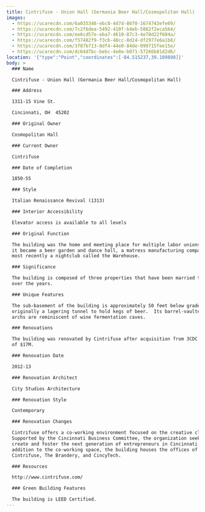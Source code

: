 ```yaml
---
title: Cintrifuse - Union Hall (Germania Beer Hall/Cosmopolitan Hall)
images:
  - https://ucarecdn.com/6a035348-ebc8-4d7d-86f0-1674743efe69/
  - https://ucarecdn.com/7c2f6dea-5492-410f-b4eb-5882f2eca564/
  - https://ucarecdn.com/ee6cd57e-eba7-4610-87c3-4e78d22f604a/
  - https://ucarecdn.com/f57482f9-f3cb-48cc-8d24-df2977e6a1b8/
  - https://ucarecdn.com/3f87b713-8df4-44e0-84de-099715fee15e/
  - https://ucarecdn.com/dc64d7bc-bebc-4e8e-b071-57266b81d2d6/
location: '{"type":"Point","coordinates":[-84.515237,39.109898]}'
body: >
  ### Name

  Cintrifuse - Union Hall (Germania Beer Hall/Cosmopolitan Hall)

  ### Address

  1311-15 Vine St.

  Cincinnati, OH  45202

  ### Original Owner

  Cosmopolitan Hall

  ### Current Owner

  Cintrifuse

  ### Date of Completion

  1850-55

  ### Style

  Italian Renaissance Revival (1313)

  ### Interior Accessibility

  Elevator access is available to all levels

  ### Original Function

  The building was the home and meeting place for multiple labor unions.  Later
  it became a beer garden and dance hall, a matress manufacturing company, and
  most recently a nightclub called the Warehouse.

  ### Significance

  The building is composed of three properties that have been married together
  over the years.

  ### Unique Features

  The sub-basement of the building is approximately 50 feet below grade and was
  originally a lagering tunnel to hold kegs of beer.  Its barrel-vaulted brick
  archs are reminiscent of wine fermentation caves.

  ### Renovations

  The building was renovated by Cintrifuse after acquisition from 3CDC at a cost
  of $17M.

  ### Renovation Date

  2012-13

  ### Renovation Architect

  City Studios Architecture

  ### Renovation Style

  Contemporary

  ### Renovation Changes

  Cintrifuse offers a co-working environment focused on the creative class.
  Supported by the Cincinnati Business Committee, the organization seeks to
  create and foster the next generation of entrepreneurs in Cincinnati.  In
  addition to the co-working space, the building houses the offices of
  Cintrifuse, The Brandery, and CincyTech.

  ### Resources

  http://www.cintrifuse.com/

  ### Green Building Features

  The building is LEED Certified.
---
```

